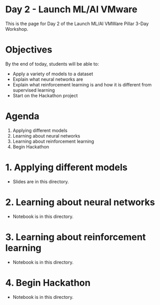 # Day 2 - Launch ML/AI VMware
This is the page for Day 2 of the Launch ML/AI VMWare Pillar 3-Day Workshop.

# Objectives
By the end of today, students will be able to:

- Apply a variety of models to a dataset
- Explain what neural networks are
- Explain what reinforcement learning is and how it is different from supervised learning
- Start on the Hackathon project

# Agenda
1. Applying different models 
2. Learning about neural networks
3. Learning about reinforcement learning
4. Begin Hackathon

# 1. Applying different models
- Slides are in this directory.

# 2. Learning about neural networks
- Notebook is in this directory.

# 3. Learning about reinforcement learning
- Notebook is in this directory.

# 4. Begin Hackathon
- Notebook is in this directory.
